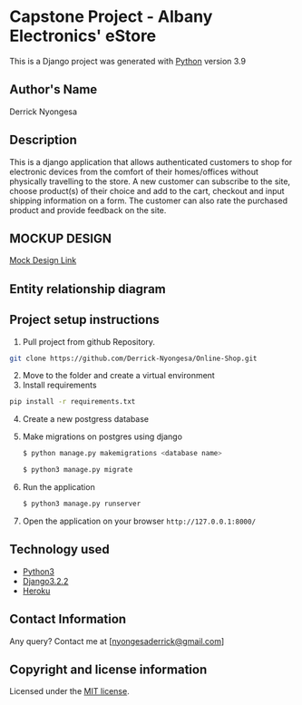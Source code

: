 # Capstone Project - Albany Electronics' eStore

This is a Django project was generated with [Python](https://www.python.org/) version 3.9


## Author's Name
Derrick Nyongesa


## Description
This is a django application that allows authenticated customers to shop for electronic devices from the comfort of their homes/offices without physically travelling to the store. A new customer can subscribe to the site, choose product(s) of their choice and add to the cart, checkout and input shipping information on a form. The customer can also rate the purchased product and provide feedback on the site.


## MOCKUP DESIGN
[Mock Design Link](https://www.figma.com/proto/lGlq12IZ9UtdVCikZV0D6F/Capstone-Project?node-id=1%3A3&scaling=min-zoom&page-id=0%3A1)


## Entity relationship diagram 



## Project setup instructions
1. Pull project from github Repository.

```bash
git clone https://github.com/Derrick-Nyongesa/Online-Shop.git
``` 
2. Move to the folder and create a virtual environment
3. Install requirements
  ```bash
  pip install -r requirements.txt
  ```
4. Create a new postgress database

5. Make migrations on postgres using django
    ```bash
    $ python manage.py makemigrations <database name>
    ```
    ```bash
    $ python3 manage.py migrate
    ```
6. Run the application
    ```bash
    $ python3 manage.py runserver
    ``` 
5. Open the application on your browser `http://127.0.0.1:8000/`


## Technology used
* [Python3](https://www.python.org/)
* [Django3.2.2](https://docs.djangoproject.com/en/3.2/releases/3.2.2/)
* [Heroku](https://heroku.com)


## Contact Information 
Any query? Contact me at [nyongesaderrick@gmail.com]


## Copyright and license information
Licensed under the [MIT license](LICENSE).